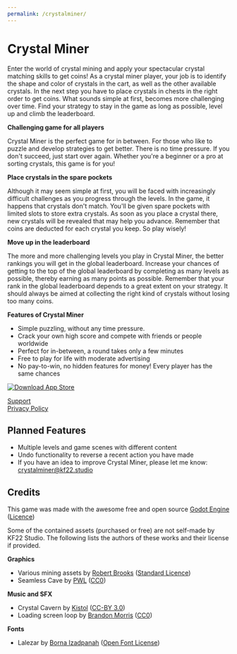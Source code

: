 ```yaml
---
permalink: /crystalminer/
---
```


# Crystal Miner

Enter the world of crystal mining and apply your spectacular crystal matching skills to get coins! As a crystal miner player, your job is to identify the shape and color of crystals in the cart, as well as the other available crystals. In the next step you have to place crystals in chests in the right order to get coins. What sounds simple at first, becomes more challenging over time. Find your strategy to stay in the game as long as possible, level up and climb the leaderboard.

**Challenging game for all players**

Crystal Miner is the perfect game for in between. For those who like to puzzle and develop strategies to get better. There is no time pressure. If you don't succeed, just start over again. Whether you're a beginner or a pro at sorting crystals, this game is for you!

**Place crystals in the spare pockets**

Although it may seem simple at first, you will be faced with increasingly difficult challenges as you progress through the levels. In the game, it happens that crystals don't match. You'll be given spare pockets with limited slots to store extra crystals. As soon as you place a crystal there, new crystals will be revealed that may help you advance. Remember that coins are deducted for each crystal you keep. So play wisely!

**Move up in the leaderboard**

The more and more challenging levels you play in Crystal Miner, the better rankings you will get in the global leaderboard. Increase your chances of getting to the top of the global leaderboard by completing as many levels as possible, thereby earning as many points as possible. Remember that your rank in the global leaderboard depends to a great extent on your strategy. It should always be aimed at collecting the right kind of crystals without losing too many coins.

**Features of Crystal Miner**

- Simple puzzling, without any time pressure.
- Crack your own high score and compete with friends or people worldwide
- Perfect for in-between, a round takes only a few minutes
- Free to play for life with moderate advertising
- No pay-to-win, no hidden features for money! Every player has the same chances

[![Download App Store](/assets/img/app-store.svg)](https://apps.apple.com/us/app/crystal-miner/id1544612529)

[Support](mailto:crystalminer@kf22.studio)  
[Privacy Policy](/crystalminer-privacy-policy.md)

## Planned Features

- Multiple levels and game scenes with different content
- Undo functionality to reverse a recent action you have made
- If you have an idea to improve Crystal Miner, please let me know: [crystalminer@kf22.studio](mailto:crystalminer@kf22.studio)

## Credits

This game was made with the awesome free and open source [Godot Engine](https://godotengine.org) ([Licence](https://godotengine.org/license))

Some of the contained assets (purchased or free) are not self-made by KF22 Studio. The following lists the authors of these works and their license if provided.

**Graphics**

- Various mining assets by [Robert Brooks](https://www.gamedeveloperstudio.com) ([Standard Licence](https://www.gamedeveloperstudio.com/license.php))
- Seamless Cave by [PWL](https://opengameart.org/users/pwl) ([CC0](https://creativecommons.org/publicdomain/zero/1.0/))

**Music and SFX**

- Crystal Cavern by [Kistol](https://opengameart.org/content/crystal-cavern) ([CC-BY 3.0](http://creativecommons.org/publicdomain/zero/1.0/))
- Loading screen loop by [Brandon Morris](https://opengameart.org/content/loading-screen-loop) ([CC0](https://creativecommons.org/publicdomain/zero/1.0/))

**Fonts**

- Lalezar by [Borna Izadpanah](http://www.borna.design) ([Open Font License](http://scripts.sil.org/OFL))
